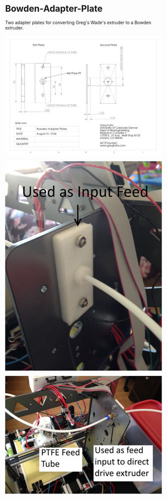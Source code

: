 # Bowden-Adapter-Plate
Two adapter plates for converting Greg's Wade's extruder to a Bowden extruder.

![Detailed Drawing](Bowden%20Adapter%20Detailed%20Drawing.PNG)

![Input Side](Pictures/input_resized.jpg)

![Output Side](Pictures/input_otherside.jpg)
